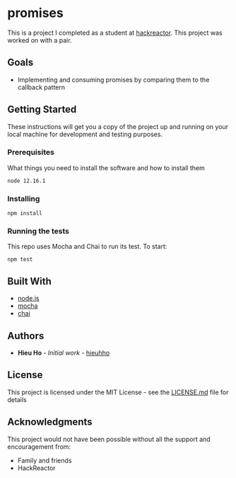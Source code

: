 # promises
This is a project I completed as a student at [hackreactor](http://hackreactor.com). This project was worked on with a pair.

## Goals

* Implementing and consuming promises by comparing them to the callback pattern

## Getting Started

These instructions will get you a copy of the project up and running on your local machine for development and testing purposes.

### Prerequisites

What things you need to install the software and how to install them

```
node 12.16.1
```

### Installing

```
npm install
```

### Running the tests

This repo uses Mocha and Chai to run its test. To start:

```
npm test
```

## Built With

* [node.js](https://nodejs.org/en/)
* [mocha](https://mochajs.org/)
* [chai](https://www.chaijs.com/)

## Authors

* **Hieu Ho** - *Initial work* - [hieuhho](https://github.com/hieuhho)

## License

This project is licensed under the MIT License - see the [LICENSE.md](LICENSE.md) file for details

## Acknowledgments

This project would not have been possible without all the support and encouragement from:

* Family and friends
* HackReactor
